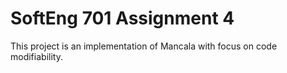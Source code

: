 # SoftEng 701 Assignment 4

This project is an implementation of Mancala with focus on code modifiability.
